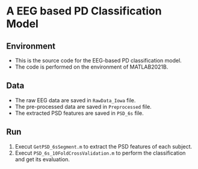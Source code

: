 # A EEG based PD Classification Model
## Environment
* This is the source code for the EEG-based PD classification model.
* The code is performed on the environment of MATLAB2021B.

## Data
* The raw EEG data are saved in `RawData_Iowa` file.
* The pre-processed data are saved in `Preprocessed` file.
* The extracted PSD features are saved in `PSD_6s` file.

## Run
1. Execut `GetPSD_6sSegment.m` to extract the PSD features of each subject.
2. Execut `PSD_6s_10FoldCrossValidation.m` to perform the classification and get its evaluation.
